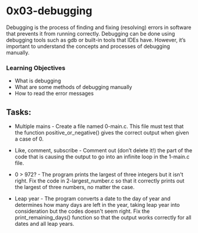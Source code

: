 # 0x03-debugging
Debugging is the process of finding and fixing (resolving) errors in software that prevents it from running correctly. Debugging can be done using debugging tools such as gdb or built-in tools that IDEs have. However, it’s important to understand the concepts and processes of debugging manually.

### Learning Objectives
- What is debugging
- What are some methods of debugging manually
- How to read the error messages
## Tasks:

- Multiple mains - Create a file named 0-main.c. This file must test that the function positive_or_negative() gives the correct output when given a case of 0.

- Like, comment, subscribe - Comment out (don’t delete it!) the part of the code that is causing the output to go into an infinite loop in the 1-main.c file.

- 0 > 972? - The program prints the largest of three integers but it isn't right. Fix the code in 2-largest_number.c so that it correctly prints out the largest of three numbers, no matter the case.

- Leap year - The program converts a date to the day of year and determines how many days are left in the year, taking leap year into consideration but the codes doesn't seem right. Fix the print_remaining_days() function so that the output works correctly for all dates and all leap years.
